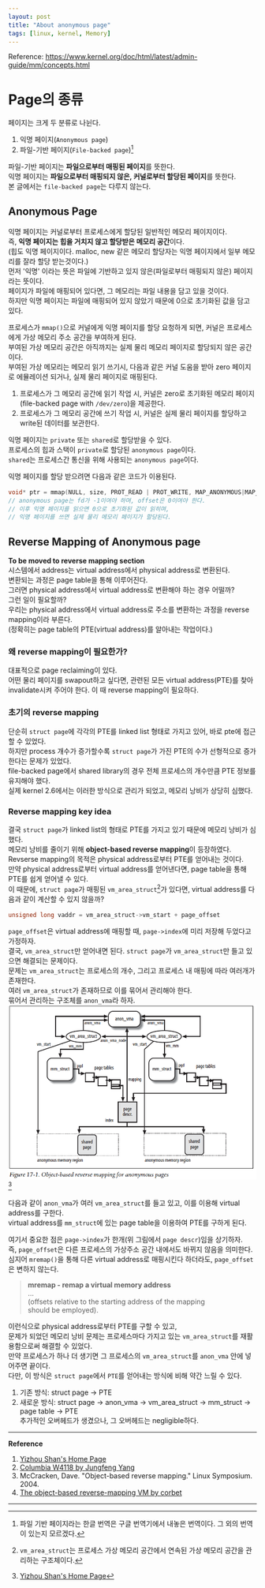 ```yaml
---
layout: post
title: "About anonymous page"
tags: [linux, kernel, Memory]
---
```

Reference: https://www.kernel.org/doc/html/latest/admin-guide/mm/concepts.html

# Page의 종류
페이지는 크게 두 분류로 나뉜다.
1. 익명 페이지(`Anonymous page`)
2. 파일-기반 페이지(`File-backed page`)[^1]

파일-기반 페이지는 **파일으로부터 매핑된 페이지**를 뜻한다.  
익명 페이지는 **파일으로부터 매핑되지 않은, 커널로부터 할당된 페이지**를 뜻한다.  
본 글에서는 `file-backed page`는 다루지 않는다.

## Anonymous Page
익명 페이지는 커널로부터 프로세스에게 할당된 일반적인 메모리 페이지이다.  
즉, **익명 페이지는 힙을 거치지 않고 할당받은 메모리 공간**이다.  
(힙도 익명 페이지이다. malloc, new 같은 메모리 할당자는 익명 페이지에서 일부 메모리를 잘라 할당 받는것이다.)  
먼저 '익명' 이라는 뜻은 파일에 기반하고 있지 않은(파일로부터 매핑되지 않은) 페이지라는 뜻이다.  
페이지가 파일에 매핑되어 있다면, 그 메모리는 파일 내용을 담고 있을 것이다.  
하지만 익명 페이지는 파일에 매핑되어 있지 않았기 때문에 0으로 초기화된 값을 담고 있다.

프로세스가 `mmap()`으로 커널에게 익명 페이지를 할당 요청하게 되면, 커널은 프로세스에게 가상 메모리 주소 공간을 부여하게 된다.  
부여된 가상 메모리 공간은 아직까지는 실제 물리 메모리 페이지로 할당되지 않은 공간이다.  
부여된 가상 메모리는 메모리 읽기 쓰기시, 다음과 같은 커널 도움을 받아 zero 페이지로 에뮬레이션 되거나, 실제 물리 페이지로 매핑된다.
1. 프로세스가 그 메모리 공간에 읽기 작업 시, 커널은 zero로 초기화된 메모리 페이지 (file-backed page with `/dev/zero`)을 제공한다.
2. 프로세스가 그 메모리 공간에 쓰기 작업 시, 커널은 실제 물리 페이지를 할당하고 write된 데이터를 보관한다.

익명 페이지는 `private` 또는 `shared`로 할당받을 수 있다.  
프로세스의 힙과 스택이 `private`로 할당된 `anonymous page`이다.  
`shared`는 프로세스간 통신을 위해 사용되는 `anonymous page`이다.  

익명 페이지를 할당 받으려면 다음과 같은 코드가 이용된다.
```C
void* ptr = mmap(NULL, size, PROT_READ | PROT_WRITE, MAP_ANONYMOUS|MAP_SHARED, -1, 0);
// anonymous page는 fd가 -1이여야 하며, offset은 0이여야 한다.
// 이후 익명 페이지를 읽으면 0으로 초기화된 값이 읽히며,
// 익명 페이지를 쓰면 실제 물리 메모리 페이지가 할당된다.
```
## Reverse Mapping of Anonymous page
**To be moved to reverse mapping section**  
시스템에서 address는 virtual address에서 physical address로 변환된다.  
변환되는 과정은 page table을 통해 이루어진다.  
그러면 physical address에서 virtual address로 변환해야 하는 경우 어떨까?  
그런 일이 필요할까?  
우리는 physical address에서 virtual address로 주소를 변환하는 과정을 reverse mapping이라 부른다.  
(정확히는 page table의 PTE(virtual address)를 알아내는 작업이다.)

### 왜 reverse mapping이 필요한가?
대표적으로 page reclaiming이 있다.  
어떤 물리 페이지를 swapout하고 싶다면, 관련된 모든 virtual address(PTE)를 찾아 invalidate시켜 주어야 한다.
이 때 reverse mapping이 필요하다.

### 초기의 reverse mapping
단순히 `struct page`에 각각의 PTE를 linked list 형태로 가지고 있어, 바로 pte에 접근할 수 있었다.  
하지만 process 개수가 증가할수록 `struct page`가 가진 PTE의 수가 선형적으로 증가한다는 문제가 있었다.  
file-backed page에서 shared library의 경우 전체 프로세스의 개수만큼 PTE 정보를 유지해야 했다.  
실제 kernel 2.6에서는 이러한 방식으로 관리가 되었고, 메모리 낭비가 상당히 심했다.  

### Reverse mapping key idea
결국 `struct page`가 linked list의 형태로 PTE를 가지고 있기 때문에 메모리 낭비가 심했다.  
메모리 낭비를 줄이기 위해 **object-based reverse mapping**이 등장하였다.  
Revserse mapping의 목적은 physical address로부터 PTE를 얻어내는 것이다.  
만약 physical address로부터 virtual address를 얻어낸다면, page table을 통해 PTE를 쉽게 얻어낼 수 있다.  
이 때문에, `struct page`가 매핑된 `vm_area_struct`[^2]가 있다면, virtual address를 다음과 같이 계산할 수 있지 않을까?
```C
unsigned long vaddr = vm_area_struct->vm_start + page_offset
```
`page_offset`은 virtual address에 매핑할 때, `page->index`에 미리 저장해 두었다고 가정하자.  
결국, `vm_area_struct`만 얻어내면 된다. `struct page`가 `vm_area_struct`만 들고 있으면 해결되는 문제이다.  
문제는 `vm_area_struct`는 프로세스의 개수, 그리고 프로세스 내 매핑에 따라 여러개가 존재한다.   
여러 `vm_area_struct`가 존재하므로 이를 묶어서 관리해야 한다.    
묶어서 관리하는 구조체를 `anon_vma`라 하자.  
<img src='../_images/notes_rmap.png'>[^3]  

다음과 같이 `anon_vma`가 여러 `vm_area_struct`를 들고 있고, 이를 이용해 virtual address를 구한다.  
virtual address를 `mm_struct`에 있는 page table을 이용하여 PTE를 구하게 된다.  

여기서 중요한 점은 `page->index`가 한개(위 그림에서 `page descr`)임을 상기하자.  
즉, `page_offset`은 다른 프로세스의 가상주소 공간 내에서도 바뀌지 않음을 의미한다.  
심지어 `mremap()`을 통해 다른 virtual address로 매핑시킨다 하더라도, `page_offset`은 변하지 않는다.

>**mremap - remap a virtual memory address**  
> ...  
>(offsets relative to the starting address of the mapping  
>should be employed).

이런식으로 physical address로부터 PTE를 구할 수 있고,  
문제가 되었던 메모리 낭비 문제는 프로세스마다 가지고 있는 `vm_area_struct`를 재활용함으로써 해결할 수 있었다.  
만약 프로세스가 하나 더 생기면 그 프로세스의 `vm_area_struct`를 `anon_vma` 안에 넣어주면 끝이다.  
다만, 이 방식은 `struct page`에서 `PTE`를 얻어내는 방식에 비해 약간 느릴 수 있다.  
1. 기존 방식: struct page -> PTE  
2. 새로운 방식: struct page -> anon_vma -> vm_area_struct -> mm_struct -> page table -> PTE  
추가적인 오버헤드가 생겼으나, 그 오버헤드는 negligible하다.

---
**Reference**
1. [Yizhou Shan's Home Page](http://lastweek.io/notes/rmap/)
2. [Columbia W4118 by Jungfeng Yang](https://www.cs.columbia.edu/~junfeng/13fa-w4118/lectures/l20-adv-mm.pdf)
2. McCracken, Dave. "Object-based reverse mapping." Linux Symposium. 2004.
4. [The object-based reverse-mapping VM by corbet](https://lwn.net/Articles/23732/)

---

[^1]: 파일 기반 페이지라는 한글 번역은 구글 번역기에서 내놓은 번역이다. 그 외의 번역이 있는지 모르겠다.
[^2]: `vm_area_struct`는 프로세스 가상 메모리 공간에서 연속된 가상 메모리 공간을 관리하는 구조체이다.
[^3]: [Yizhou Shan's Home Page](http://lastweek.io/notes/rmap/)